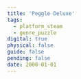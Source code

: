 ```yaml
---
title: 'Peggle Deluxe'
tags:
  - platform_steam
  - genre_puzzle
digital: true
physical: false
guide: false
pending: false
date: 2000-01-01
---
```

